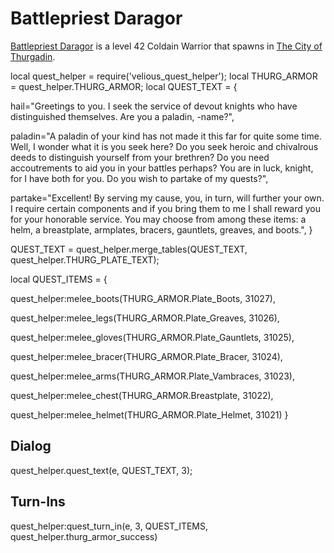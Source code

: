 # Battlepriest Daragor



[Battlepriest Daragor](/npc/115033) is a level 42 Coldain Warrior that spawns in [The City of Thurgadin](/zone/115).


local quest_helper = require('velious_quest_helper');
local THURG_ARMOR = quest_helper.THURG_ARMOR;
local QUEST_TEXT = {

hail="Greetings to you. I seek the service of devout knights who have distinguished themselves. Are you a paladin, -name?",

paladin="A paladin of your kind has not made it this far for quite some time. Well, I wonder what it is you seek here? Do you seek heroic and chivalrous deeds to distinguish yourself from your brethren? Do you need accoutrements to aid you in your battles perhaps? You are in luck, knight, for I have both for you. Do you wish to partake of my quests?",

partake="Excellent! By serving my cause, you, in turn, will further your own. I require certain components and if you bring them to me I shall reward you for your honorable service. You may choose from among these items: a helm, a breastplate, armplates, bracers, gauntlets, greaves, and boots.",
}

QUEST_TEXT = quest_helper.merge_tables(QUEST_TEXT, quest_helper.THURG_PLATE_TEXT);

local QUEST_ITEMS = {



quest_helper:melee_boots(THURG_ARMOR.Plate_Boots, 31027),



quest_helper:melee_legs(THURG_ARMOR.Plate_Greaves, 31026),



quest_helper:melee_gloves(THURG_ARMOR.Plate_Gauntlets, 31025),



quest_helper:melee_bracer(THURG_ARMOR.Plate_Bracer, 31024),



quest_helper:melee_arms(THURG_ARMOR.Plate_Vambraces, 31023),



quest_helper:melee_chest(THURG_ARMOR.Breastplate, 31022),



quest_helper:melee_helmet(THURG_ARMOR.Plate_Helmet, 31021)
}



## Dialog

quest_helper.quest_text(e, QUEST_TEXT, 3);



## Turn-Ins

quest_helper:quest_turn_in(e, 3, QUEST_ITEMS, quest_helper.thurg_armor_success)